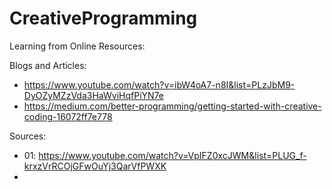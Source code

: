 # CreativeProgramming




Learning from Online Resources:

Blogs and Articles:
- https://www.youtube.com/watch?v=ibW4oA7-n8I&list=PLzJbM9-DyOZyMZzVda3HaWviHqfPiYN7e
- https://medium.com/better-programming/getting-started-with-creative-coding-16072ff7e778

Sources:
- 01: https://www.youtube.com/watch?v=VpIFZ0xcJWM&list=PLUG_f-krxzVrRCOjGFwOuYj3QarVfPWXK
-
